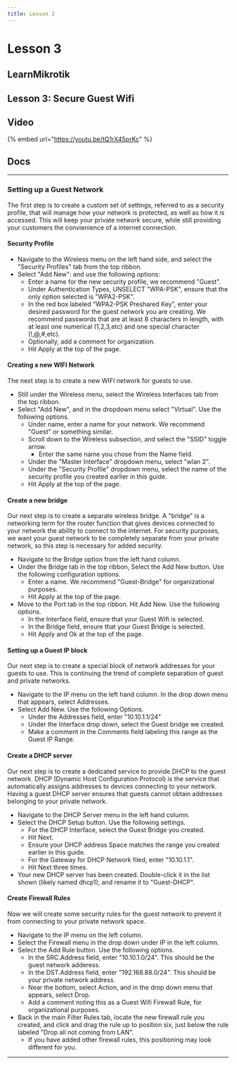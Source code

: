 ```yaml
---
title: Lesson 3
---
```


# Lesson 3

## LearnMikrotik

## Lesson 3: Secure Guest Wifi

## Video

{% embed url="https://youtu.be/tQ1rX45prKc" %}

## Docs

***

### Setting up a Guest Network

The first step is to create a custom set of settings, referred to as a security profile, that will manage how your network is protected, as well as how it is accessed. This will keep your private network secure, while still providing your customers the convienience of a internet connection.

#### Security Profile

* Navigate to the Wireless menu on the left hand side, and select the "Security Profiles" tab from the top ribbon.
* Select "Add New": and use the following options:
  * Enter a name for the new security profile, we recommend "Guest".
  * Under Authentication Types, UNSELECT "WPA-PSK", ensure that the only option selected is "WPA2-PSK".
  * In the red box labeled "WPA2-PSK Preshared Key", enter your desired password for the guest network you are creating. We recommend passwords that are at least 8 characters in length, with at least one numerical (1,2,3,etc) and one special character (!,@,#,etc).
  * Optionally, add a comment for organization.
  * Hit Apply at the top of the page.

#### Creating a new WIFI Network

The next step is to create a new WIFI network for guests to use.

* Still under the Wireless menu, select the Wireless Interfaces tab from the top ribbon.
* Select "Add New", and in the dropdown menu select "Virtual". Use the following options.
  * Under name, enter a name for your network. We recommend "Guest" or something similar.
  * Scroll down to the Wireless subsection, and select the "SSID" toggle arrow.
    * Enter the same name you chose from the Name field.
  * Under the "Master Interface" dropdown menu, select "wlan 2".
  * Under the "Security Profile" dropdown menu, select the name of the security profile you created earlier in this guide.
  * Hit Apply at the top of the page.

#### Create a new bridge

Our next step is to create a separate wireless bridge. A "bridge" is a networking term for the router function that gives devices connected to your network the ability to connect to the internet. For security purposes, we want your guest network to be completely separate from your private network, so this step is necessary for added security.

* Navigate to the Bridge option from the left hand column.
* Under the Bridge tab in the top ribbon, Select the Add New button. Use the following configuration options.
  * Enter a name. We recommend "Guest-Bridge" for organizational purposes.
  * Hit Apply at the top of the page.
* Move to the Port tab in the top ribbon. Hit Add New. Use the following options.
  * In the Interface field, ensure that your Guest Wifi is selected.
  * In the Bridge field, ensure that your Guest Bridge is selected.
  * Hit Apply and Ok at the top of the page.

#### Setting up a Guest IP block

Our next step is to create a special block of network addresses for your guests to use. This is continuing the trend of complete separation of guest and private networks.

* Navigate to the IP menu on the left hand column. In the drop down menu that appears, select Addresses.
* Select Add New. Use the following Options.
  * Under the Addresses field, enter "10.10.1.1/24"
  * Under the Interface drop down, select the Guest bridge we created.
  * Make a comment in the Comments field labeling this range as the Guest IP Range.

#### Create a DHCP server

Our next step is to create a dedicated service to provide DHCP to the guest network. DHCP (Dynamic Host Configuration Protocol) is the service that automatically assigns addresses to devices connecting to your network. Having a guest DHCP server ensures that guests cannot obtain addresses belonging to your private network.

* Navigate to the DHCP Server menu in the left hand column.
* Select the DHCP Setup button. Use the following settings.
  * For the DHCP Interface, select the Guest Bridge you created.
  * Hit Next.
  * Ensure your DHCP address Space matches the range you created earlier in this guide.
  * For the Gateway for DHCP Network filed, enter "10.10.1.1".
  * Hit Next three times.
* Your new DHCP server has been created. Double-click it in the list shown (likely named dhcp1), and rename it to "Guest-DHCP".

#### Create Firewall Rules

Now we will create some security rules for the guest network to prevent it from connecting to your private network space.

* Navigate to the IP menu on the left column.
* Select the Firewall menu in the drop down under IP in the left column.
* Select the Add Rule button. Use the following options.
  * In the SRC.Address field, enter "10.10.1.0/24". This should be the guest network adderess.
  * In the DST.Address field, enter "192.168.88.0/24". This should be your private network address.
  * Near the bottom, select Action, and in the drop down menu that appears, select Drop.
  * Add a comment noting this as a Guest Wifi Firewall Rule, for organizational purposes.
* Back in the main Filter Rules tab, locate the new firewall rule you created, and click and drag the rule up to position six, just below the rule labeled "Drop all not coming from LAN".
  * If you have added other firewall rules, this positioning may look different for you.

***
